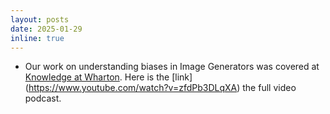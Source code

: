 ```yaml
---
layout: posts
date: 2025-01-29
inline: true
---
```


- Our work on understanding biases in Image Generators was covered at [Knowledge at Wharton]([https://cai.iiitd.ac.in/](https://knowledge.wharton.upenn.edu/podcast/knowledge-at-wharton-podcast/detecting-bias-in-ai-image-generators/)). Here is the [link] (https://www.youtube.com/watch?v=zfdPb3DLqXA) the full video podcast.



